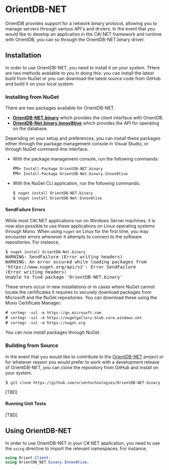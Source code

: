 # OrientDB-NET

OrientDB provides support for a network binary protocol, allowing you to manage servers through various API's and drviers.  In the event that you would like to develop an application in the C#/.NET framework and runtime with OrientDB, you can so through the OrientDB-NET.binary driver.

## Installation

In order to use OrientDB-NET, you need to install it on your system.  THere are two methods available to you in doing this: you can install the latest build from NuGet or you can download the latest source code from GitHub and build it on your local system.

### Installing from NuGet

There are two packages available for OrientDB-NET.

- [**OrientDB-NET.binary**](https://www.nuget.org/packages/OrientDB-NET.binary) which provides the client interface with OrientDB.
- [**OrientDB-Net.binary.Innov8tive**](https://www.nuget.org/packages/OrientDB-Net.binary.Innov8tive) which provides the API for operating on the database.

Depending on your setup and preferences, you can install these packages either through the package management console in Visual Studio, or through NuGet command-line interface.

- With the package management console, run the following commands:

  <pre>
  PM> <code class="lang-powershell userinput">Install-Package OrientDB-NET.binary</code>
  PM> <code class="lang-powershell userinput">Install-Package OrientDB-Net.binary.Innov8tive</code>
  </pre>

- With the NuGet CLI application, run the following commands:

  <pre>
  $ <code class="lang-sh userinput">nuget install OrientDB-NET.binary</code>
  $ <code class="lang-sh userinput">nuget install OrientDB-Net-Innov8tive</code>
  </pre>

#### SendFailure Errors

While most C#/.NET applications run on Windows Server machines, it is now also possible to use these applications on Linux operating systems through Mono.  When using `nuget` on Linux for the first time, you may encounter errors whenever it attempts to connect to the software repositories.  For instance,

<pre>
$ <code class="lang-sh userinput">nuget install OrientDB-Net.binary</code>
WARNING: SendFailure (Error writing headers)
WARNING: An error occured while loading packages from 
'https://www.nuget.org/api/v2': Error SendFailure
(Error writing headers)
Unable to find package 'OrientDB-NET.binary'
</pre>

These errors occur in new installations or in cases where NuGet cannot locate the certificates it requires to securely download packages from Microsoft and the NuGet repositories.  You can download these using the Mono Certificate Manager:

<pre>
# <code class="lang-sh userinput">certmgr -ssl -m https://go.microsoft.com</code>
# <code class="lang-sh userinput">certmgr -ssl -m https://nugetgallery.blob.core.windows.net</code>
# <code class="lang-sh userinput">certmgr -ssl -m https://nuget.org</code>
</pre>

You can now install packages through NuGet.



### Building from Source

In the event that you would like to contribute to the [OrientDB-NET](https://github.com/orientechnologies/OrientDB-NET.binary) project or for whatever reason you would prefer to work with a development release of OrientDB-NET, you can clone the repository from GitHub and install on your system.

<pre>
$ <code class="lang-sh userinput">git clone https://github.com/orientechnologies/OrientDB-NET.binary</code>
</pre>

[TBD]

#### Running Unit Tests

[TBD]

## Using OrientDB-NET

In order to use OrientDB-NET in your C#.NET application, you need to use the `using` directive to import the relevant namespaces.  For instance,

```cs
using Orient.Client;
using OrientDB_NET.binary.Innov8tive;
```
